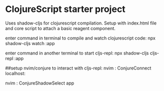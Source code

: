 # ClojureScript starter project 

Uses shadow-cljs for clojurescript compilation.
Setup with index.html file and core script to attach a basic reagent component.

enter command in terminal to compile and watch clojurescript code:
npx shadow-cljs watch :app

enter command in another terminal to start cljs-repl:
npx shadow-cljs cljs-repl :app

##setup nvim/conjure to interact with cljs-repl:
nvim : <enter the command below>
ConjureConnect localhost:<nREPL port started by shadow-cljs>

nvim : <enter the command below>
ConjureShadowSelect app
